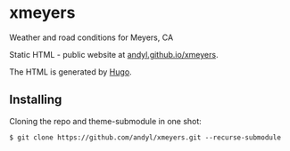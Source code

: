 # xmeyers

Weather and road conditions for Meyers, CA

Static HTML - public website at [andyl.github.io/xmeyers](https://andyl.github.io/xmeyers).

The HTML is generated by [Hugo](https://gohugo.io).

## Installing

Cloning the repo and theme-submodule in one shot:

```
$ git clone https://github.com/andyl/xmeyers.git --recurse-submodule
```

